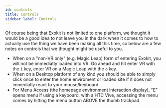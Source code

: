 ```yaml
---
id: controls
title: Controls
sidebar_label: Controls
---
```



Of course being that Exokit is not limited to one platform, we thought it would be a good idea to not leave you in the dark when it comes to how to actually use the thing we have been making all this time, so below are a few notes on controls that we thought might be useful to you.

* When on a "non-VR only" (e.g. Magic Leap) form of entering Exokit, you will not be immediatly loaded into VR. Go ahead and hit enter VR with the `i` key, enter VR on a Magic Leap with the `o` key.
* When on a Desktop platform of any kind you should be able to simply click once to enter the home enviroment or loaded site if it does not immediatly react to your mouse/keyboard.
* For Menu Access (the homepage environment interaction display), "E" opens menu if using a keyboard, with a HTC Vive, accessing the menu comes by hitting the menu button ABOVE the thumb trackpad.

